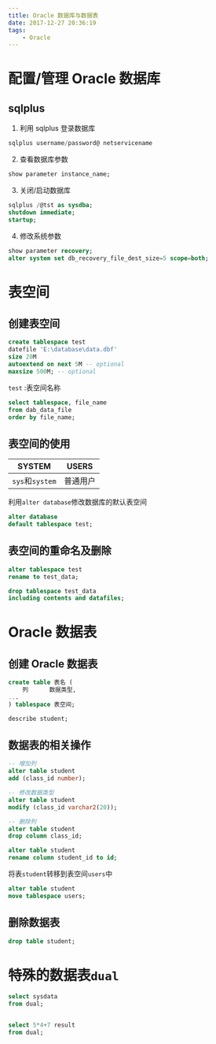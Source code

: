 ```yaml
---
title: Oracle 数据库与数据表
date: 2017-12-27 20:36:19
tags:
    - Oracle
---
```


# 配置/管理 Oracle 数据库

## sqlplus

1. 利用 sqlplus 登录数据库

```sql
sqlplus username/password@ netservicename
```

2. 查看数据库参数

```sql
show parameter instance_name;
```

3. 关闭/启动数据库

```sql
sqlplus /@tst as sysdba;
shutdown immediate;
startup;
```

4. 修改系统参数

```sql
show parameter recovery;
alter system set db_recovery_file_dest_size=5 scope=both;
```

# 表空间

## 创建表空间

```sql
create tablespace test
datefile 'E:\database\data.dbf'
size 20M
autoextend on next 5M -- optional
maxsize 500M; -- optional
```

`test` :表空间名称

```sql
select tablespace, file_name
from dab_data_file
order by file_name;
```

## 表空间的使用

|      SYSTEM     |   USERS  |
|:---------------:|:--------:|
| `sys`和`system` | 普通用户 |

利用`alter database`修改数据库的默认表空间

```sql
alter database
default tablespace test;
```

## 表空间的重命名及删除

```sql
alter tablespace test
rename to test_data;
```

```sql
drop tablespace test_data
including contents and datafiles;
```

# Oracle 数据表

## 创建 Oracle 数据表

```sql
create table 表名 (
    列      数据类型,
...
) tablespace 表空间;
```

```sql
describe student;
```

## 数据表的相关操作

```sql
-- 增加列
alter table student
add (class_id number);

-- 修改数据类型
alter table student
modify (class_id varchar2(20));

-- 删除列
alter table student
drop column class_id;

alter table student
rename column student_id to id;
```

将表`student`转移到表空间`users`中

```sql
alter table student
move tablespace users;
```

## 删除数据表

```sql
drop table student;
```

# 特殊的数据表`dual`

```sql
select sysdata
from dual;


select 5*4+7 result
from dual;
```
